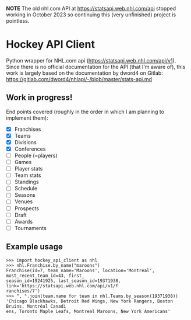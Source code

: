 **NOTE** The old nhl.com API at https://statsapi.web.nhl.com/api stopped working in October 2023 so continuing this (very unfinished) project is pointless.

# Hockey API Client

Python wrapper for NHL.com api (https://statsapi.web.nhl.com/api/v1). Since there is no official documentation for the API (that I'm aware of), this work is largely based on the documentation by dword4 on Gitlab: https://gitlab.com/dword4/nhlapi/-/blob/master/stats-api.md

## Work in progress!

End points covered (roughly in the order in which I am planning to implement them):
- [x] Franchises
- [x] Teams
- [x] Divisions
- [x] Conferences
- [ ] People (=players)
- [ ] Games
- [ ] Player stats
- [ ] Team stats
- [ ] Standings
- [ ] Schedule
- [ ] Seasons
- [ ] Venues
- [ ] Prospects
- [ ] Draft
- [ ] Awards
- [ ] Tournaments

## Example usage

```pycon
>>> import hockey_api_client as nhl
>>> nhl.Franchise.by_name("maroons")
Franchise(id=7, team_name='Maroons', location='Montreal', most_recent_team_id=43, first_
season_id=19241925, last_season_id=19371938, link='https://statsapi.web.nhl.com/api/v1/f
ranchises/7')
>>> ", ".join(team.name for team in nhl.Teams.by_season(19371938))
'Chicago Blackhawks, Detroit Red Wings, New York Rangers, Boston Bruins, Montréal Canadi
ens, Toronto Maple Leafs, Montreal Maroons, New York Americans'
```
